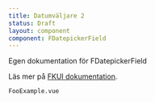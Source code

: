 ```yaml
---
title: Datumväljare 2
status: Draft
layout: component
component: FDatepickerField
---
```


Egen dokumentation för FDatepickerField

Läs mer på [FKUI dokumentation](https://forsakringskassan.github.io/designsystem/latest/components/inmatning/fdatepickerfield.html).

```import live-example test-id=live
FooExample.vue
```
